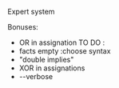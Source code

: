 Expert system

Bonuses:
- OR in assignation
TO DO :
- facts empty :choose syntax
- "double implies"
- XOR in assignations
- --verbose

